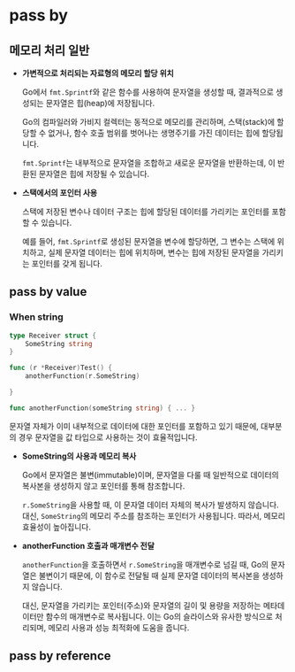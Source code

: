 # pass by

## 메모리 처리 일반

- **가변적으로 처리되는 자료형의 메모리 할당 위치**

   Go에서 `fmt.Sprintf`와 같은 함수를 사용하여 문자열을 생성할 때, 결과적으로 생성되는 문자열은 힙(heap)에 저장됩니다.

   Go의 컴파일러와 가비지 컬렉터는 동적으로 메모리를 관리하며, 스택(stack)에 할당할 수 없거나, 함수 호출 범위를 벗어나는 생명주기를 가진 데이터는 힙에 할당됩니다.

   `fmt.Sprintf`는 내부적으로 문자열을 조합하고 새로운 문자열을 반환하는데, 이 반환된 문자열은 힙에 저장될 수 있습니다.

- **스택에서의 포인터 사용**

    스택에 저장된 변수나 데이터 구조는 힙에 할당된 데이터를 가리키는 포인터를 포함할 수 있습니다.

    예를 들어, `fmt.Sprintf`로 생성된 문자열을 변수에 할당하면, 그 변수는 스택에 위치하고, 실제 문자열 데이터는 힙에 위치하며, 변수는 힙에 저장된 문자열을 가리키는 포인터를 갖게 됩니다.

## pass by value

### When string

```go
type Receiver struct {
    SomeString string
}

func (r *Receiver)Test() {
    anotherFunction(r.SomeString)

}

func anotherFunction(someString string) { ... }
```

문자열 자체가 이미 내부적으로 데이터에 대한 포인터를 포함하고 있기 때문에, 대부분의 경우 문자열을 값 타입으로 사용하는 것이 효율적입니다.

- **SomeString의 사용과 메모리 복사**

   Go에서 문자열은 불변(immutable)이며, 문자열을 다룰 때 일반적으로 데이터의 복사본을 생성하지 않고 포인터를 통해 참조합니다.

   `r.SomeString`을 사용할 때, 이 문자열 데이터 자체의 복사가 발생하지 않습니다.
   대신, `SomeString`의 메모리 주소를 참조하는 포인터가 사용됩니다.
   따라서, 메모리 효율성이 높아집니다.

- **anotherFunction 호출과 매개변수 전달**

   `anotherFunction`을 호출하면서 `r.SomeString`을 매개변수로 넘길 때, Go의 문자열은 불변이기 때문에, 이 함수로 전달될 때 실제 문자열 데이터의 복사본을 생성하지 않습니다.

   대신, 문자열을 가리키는 포인터(주소)와 문자열의 길이 및 용량을 저장하는 메타데이터만 함수의 매개변수로 복사됩니다.
   이는 Go의 슬라이스와 유사한 방식으로 처리되며, 메모리 사용과 성능 최적화에 도움을 줍니다.

## pass by reference
